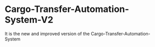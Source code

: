 # Cargo-Transfer-Automation-System-V2
It is the new and improved version of the Cargo-Transfer-Automation-System
